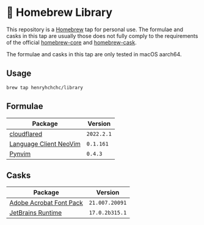# 🍺 Homebrew Library

This repository is a [Homebrew](https://brew.sh) tap for personal use.
The formulae and casks in this tap are usually those does not fully comply to the requirements of the official [homebrew-core](https://github.com/Homebrew/homebrew-core) and [homebrew-cask](https://github.com/Homebrew/homebrew-cask).


The formulae and casks in this tap are only tested in macOS aarch64.
## Usage
```shell
brew tap henryhchchc/library
```

## Formulae

| Package                                                                     | Version    |
| --------------------------------------------------------------------------- | ---------- |
| [cloudflared](https://github.com/cloudflare/cloudflared)                    | `2022.2.1` |
| [Language Client NeoVim](https://github.com/autozimu/LanguageClient-neovim) | `0.1.161`  |
| [Pynvim](https://github.com/neovim/pynvim)                                  | `0.4.3`    |

## Casks
| Package                                                                                                    | Version        |
| ---------------------------------------------------------------------------------------------------------- | -------------- |
| [Adobe Acrobat Font Pack](https://helpx.adobe.com/acrobat/kb/macintosh-font-packs--acrobat---reader-.html) | `21.007.20091` |
| [JetBrains Runtime](https://github.com/JetBrains/JetBrainsRuntime)                                         | `17.0.2b315.1` |
